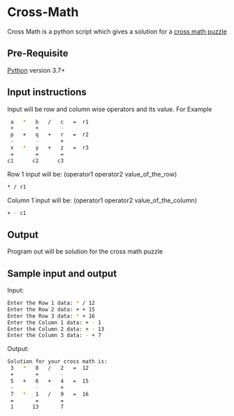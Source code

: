 # Cross-Math
Cross Math is a python script which gives a solution for a [cross math puzzle](https://www.pleacher.com/mp/puzzles/mathpuz/mobcm39.html)

## Pre-Requisite
[Python](https://www.python.org/) version 3.7+

## Input instructions
Input will be row and column wise operators and its value.
For Example
```bash
 a   *   b   /   c   =  r1 
 +       +       - 
 p   +   q   +   r   =  r2 
 -       -       + 
 x   *   y   +   z   =  r3 
 =       =       = 
c1      c2      c3 
```
Row 1 input will be: (operator1 operator2 value_of_the_row)
```bash
* / r1
```
Column 1 input will be: (operator1 operator2 value_of_the_column)
```bash
+ - c1
```

## Output
Program out will be solution for the cross math puzzle

## Sample input and output
Input:
```bash
Enter the Row 1 data: * / 12
Enter the Row 2 data: + + 15
Enter the Row 3 data: * + 16
Enter the Column 1 data: + - 1
Enter the Column 2 data: + - 13
Enter the Column 3 data: - + 7
```
Output:
```bash
Solution for your cross math is:
 3   *   8   /   2   =  12 
 +       +       - 
 5   +   6   +   4   =  15 
 -       -       + 
 7   *   1   /   9   =  16 
 =       =       = 
 1      13       7 
 ```
